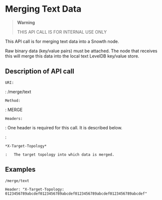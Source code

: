 Merging Text Data
=================

> **Warning**
>
> THIS API CALL IS FOR INTERNAL USE ONLY

This API call is for merging text data into a Snowth node.

Raw binary data (key/value pairs) must be attached. The node that
receives this will merge this data into the local text LevelDB key/value
store.

Description of API call
-----------------------

`URI:`

:   /merge/text

`Method:`

:   MERGE

`Headers:`

:   One header is required for this call. It is described below.

:   

    *X-Target-Topology*

    :   The target topology into which data is merged.

Examples
--------

    /merge/text

    Header: "X-Target-Topology: 0123456789abcdef0123456789abcdef0123456789abcdef0123456789abcdef"
